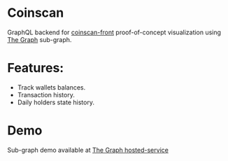# Coinscan

GraphQL backend for [coinscan-front](https://github.com/tourist/coinscan-front "coinscan-front") proof-of-concept visualization using [The Graph](https://thegraph.com/en/ "The Graph") sub-graph.

# Features:
- Track wallets balances.
- Transaction history.
- Daily holders state history.

# Demo

Sub-graph demo available at [The Graph hosted-service](https://thegraph.com/hosted-service/subgraph/tourist/coinscan "The Graph hosted-service")
